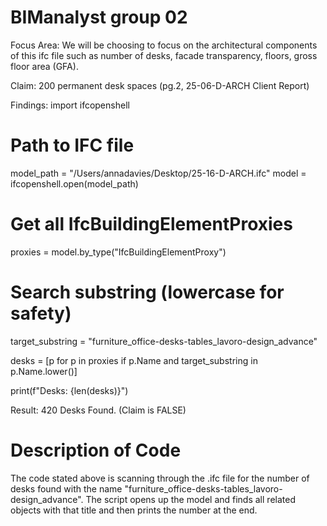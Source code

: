 # BIManalyst group 02

Focus Area: We will be choosing to focus on the architectural components of this ifc file such as number of desks, facade transparency, floors, gross floor area (GFA).

Claim: 200 permanent desk spaces (pg.2, 25-06-D-ARCH Client Report)

Findings:
import ifcopenshell

# Path to IFC file
model_path = "/Users/annadavies/Desktop/25-16-D-ARCH.ifc"
model = ifcopenshell.open(model_path)

# Get all IfcBuildingElementProxies
proxies = model.by_type("IfcBuildingElementProxy")

# Search substring (lowercase for safety)
target_substring = "furniture_office-desks-tables_lavoro-design_advance"

desks = [p for p in proxies if p.Name and target_substring in p.Name.lower()]

print(f"Desks: {len(desks)}")

Result: 420 Desks Found. (Claim is FALSE)

# Description of Code
The code stated above is scanning through the .ifc file for the number of desks found with the name "furniture_office-desks-tables_lavoro-design_advance". The script opens up the model and finds all related objects with that title and then prints the number at the end.
